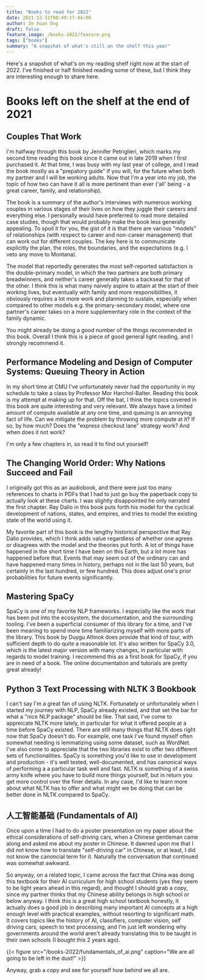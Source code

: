 ```yaml
---
title: "Books to read for 2022"
date: 2021-12-31T00:49:17-04:00
author: Ze Xuan Ong
draft: false
feature_image: /books-2022/feature.png
tags: ["books"]
summary: "A snapshot of what's still on the shelf this year"
---
```


Here's a snapshot of what's on my reading shelf right now at the start of 2022. I've finished or half finished reading some of these, but I think they are interesting enough to share here.

# Books left on the shelf at the end of 2021

## Couples That Work

I'm halfway through this book by Jennifer Petriglieri, which marks my second time reading this book since it came out in late 2019 when I first purchased it. At that time, I was busy with my last year of college, and I read the book mostly as a "prepatory guide" if you will, for the future when both my partner and I will be working adults. Now that I'm a year into my job, the topic of how two can have it all is more pertinent than ever ('all' being - a great career, family, and relationship).

The book is a summary of the author's interviews with numerous working couples in various stages of their lives on how they juggle their careers and everything else. I personally would have preferred to read more detailed case studies, though that would probably make the book less generally appealing. To spoil it for you, the gist of it is that there are various "models" of relationships (with respect to career and non-career management) that can work out for different couples. The key here is to communicate explicitly the plan, the roles, the boundaries, and the expectations (e.g. I veto any move to Montana).

The model that reportedly generates the most self-reported satisfaction is the double-primary model, in which the two partners are both primary breadwinners, and neither's career generally takes a backseat for that of the other. I think this is what many naively aspire to attain at the start of their working lives, but eventually with family and more responsibilities, it obviously requires a lot more work and planning to sustain, especially when compared to other models e.g. the primary-secondary model, where one partner's career takes on a more supplementary role in the context of the family dynamic.

You might already be doing a good number of the things recommended in this book. Overall I think this is a piece of good general light reading, and I strongly recommend it.

## Performance Modeling and Design of Computer Systems: Queuing Theory in Action

In my short time at CMU I've unfortunately never had the opportunity in my schedule to take a class by Professor Mor Harchol-Balter. Reading this book is my attempt at making up for that. Off the bat, I think the topics covered in this book are quite interesting and very relevant. We always have a limited amount of compute available at any one time, and queuing is an annoying fact of life. Can we mitigate the problem by throwing more compute at it? If so, by how much? Does the "express checkout lane" strategy work? And when does it not work?

I'm only a few chapters in, so read it to find out yourself!

## The Changing World Order: Why Nations Succeed and Fail

I originally got this as an audiobook, and there were just too many references to charts in PDFs that I had to just go buy the paperback copy to actually look at these charts. I was slightly disappointed he only narrated the first chapter. Ray Dalio in this book puts forth his model for the cyclical development of nations, states, and empires, and tries to model the existing state of the world using it. 

My favorite part of this book is the lengthy historical perspective that Ray Dalio provides, which I think adds value regardless of whether one agrees or disagrees with the model and the theories put forth. A lot of things have happened in the short time I have been on this Earth, but a lot more has happened before that. Events that may seem out of the ordinary can and have happened many times in history, perhaps not in the last 50 years, but certainly in the last hundred, or few hundred. This does adjust one's prior probabilities for future events significantly.

## Mastering SpaCy

SpaCy is one of my favorite NLP frameworks. I especially like the work that has been put into the ecosystem, the documentation, and the surrounding tooling. I've been a superficial consumer of this library for a time, and I've been meaning to spend more time familiarizing myself with more parts of the library. This book by Duygu Altinok does provide that kind of tour, with sufficient depth to do quite a reasonable lot. It's also written for SpaCy 3.0, which is the latest major version with many changes, in particular with regards to model training. I recommend this as a first book for SpaCy, if you are in need of a book. The online documentation and tutorials are pretty great already!

## Python 3 Text Processing with NLTK 3 Bookbook

I can't say I'm a great fan of using NLTK. Fortunately or unfortunately when I started my journey with NLP, SpaCy already existed, and that set the bar for what a "nice NLP package" should be like. That said, I've come to appreicate NLTK more lately, in particular for what it offered people at a time before SpaCy existed. There are still many things that NLTK does right now that SpaCy doesn't do. For example, one task I've found myself often somewhat needing is lemmatizing using some dataset, such as WordNet. I've also come to appreciate that the two libraries exist to offer two different sets of functionalities. SpaCy is something you'd like to use in development and production - it's well tested, well-documented, and has canonical ways of performing a a particular task well and fast. NLTK is something of a swiss army knife where you have to build more things yourself, but in return you get more control over the finer details. In any case, I'd like to learn more about what NLTK has to offer and what might we be doing that can be better done in NLTK compared to SpaCy.

## 人工智能基础 (Fundamentals of AI)

Once upon a time I had to do a poster presentation on my paper about the ethical considerations of self-driving cars, when a Chinese gentleman came along and asked me about my poster in Chinese. It dawned upon me that I did not know how to translate "self-driving car" in Chinese, or at least, I did not know the canoncial term for it. Naturally the conversation that continued was somewhat awkward.

So anyway, on a related topic, I came across the fact that China was doing this textbook for their AI curriculum for high school students (yes they seem to be light years ahead in this regard), and thought I should grab a copy, since my partner thinks that my Chinese ability belongs in high school or below anyway. I think this is a great high school textbook honestly, it actually does a good job in describing many important AI concepts at a high enough level with practical examples, without resorting to significant math. It covers topics like the history of AI, classifiers, computer vision, self driving cars, speech to text processing, and I'm just left wondering why governments around the world aren't already translating this to be taught in their own schools (I bought this 2 years ago). 

{{< figure src="/books-2022/fundamentals_of_ai.png" caption="We are all going to be left in the dust!" >}}

Anyway, grab a copy and see for yourself how behind we all are.









